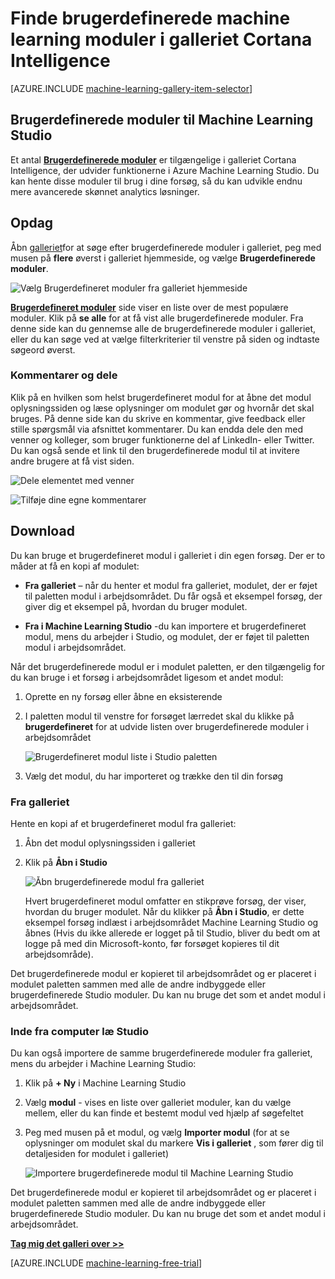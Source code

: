 <properties
    pageTitle="Cortana Intelligence galleriet brugerdefinerede moduler | Microsoft Azure"
    description="Finde brugerdefinerede machine learning moduler i galleriet Cortana Intelligence."
    services="machine-learning"
    documentationCenter=""
    authors="garyericson"
    manager="jhubbard"
    editor="cgronlun"/>

<tags
    ms.service="machine-learning"
    ms.workload="data-services"
    ms.tgt_pltfrm="na"
    ms.devlang="na"
    ms.topic="article"
    ms.date="10/17/2016"
    ms.author="roopalik;garye"/>


# <a name="discover-custom-machine-learning-modules-in-the-cortana-intelligence-gallery"></a>Finde brugerdefinerede machine learning moduler i galleriet Cortana Intelligence

[AZURE.INCLUDE [machine-learning-gallery-item-selector](../../includes/machine-learning-gallery-item-selector.md)]

## <a name="custom-modules-for-machine-learning-studio"></a>Brugerdefinerede moduler til Machine Learning Studio

Et antal **[Brugerdefinerede moduler](https://gallery.cortanaintelligence.com/customModules)** er tilgængelige i galleriet Cortana Intelligence, der udvider funktionerne i Azure Machine Learning Studio. Du kan hente disse moduler til brug i dine forsøg, så du kan udvikle endnu mere avancerede skønnet analytics løsninger.

## <a name="discover"></a>Opdag

Åbn [galleriet](http://gallery.cortanaintelligence.com)for at søge efter brugerdefinerede moduler i galleriet, peg med musen på **flere** øverst i galleriet hjemmeside, og vælge **Brugerdefinerede moduler**.

![Vælg Brugerdefineret moduler fra galleriet hjemmeside](media/machine-learning-gallery-custom-modules/select-custom-modules-in-gallery.png)

 **[Brugerdefineret moduler](https://gallery.cortanaintelligence.com/customModules)** 
 side viser en liste over de mest populære moduler.
Klik på **se alle** for at få vist alle brugerdefinerede moduler.
Fra denne side kan du gennemse alle de brugerdefinerede moduler i galleriet, eller du kan søge ved at vælge filterkriterier til venstre på siden og indtaste søgeord øverst.

### <a name="comment-and-share"></a>Kommentarer og dele

 Klik på en hvilken som helst brugerdefineret modul for at åbne det modul oplysningssiden og læse oplysninger om modulet gør og hvornår det skal bruges. På denne side kan du skrive en kommentar, give feedback eller stille spørgsmål via afsnittet kommentarer. Du kan endda dele den med venner og kolleger, som bruger funktionerne del af LinkedIn- eller Twitter. Du kan også sende et link til den brugerdefinerede modul til at invitere andre brugere at få vist siden.

![Dele elementet med venner](media\machine-learning-gallery-how-to-use-contribute-publish\share-links.png)

![Tilføje dine egne kommentarer](media\machine-learning-gallery-how-to-use-contribute-publish\comments.png)

## <a name="download"></a>Download

Du kan bruge et brugerdefineret modul i galleriet i din egen forsøg.
Der er to måder at få en kopi af modulet:

- **Fra galleriet** – når du henter et modul fra galleriet, modulet, der er føjet til paletten modul i arbejdsområdet. Du får også et eksempel forsøg, der giver dig et eksempel på, hvordan du bruger modulet.

- **Fra i Machine Learning Studio** -du kan importere et brugerdefineret modul, mens du arbejder i Studio, og modulet, der er føjet til paletten modul i arbejdsområdet.

Når det brugerdefinerede modul er i modulet paletten, er den tilgængelig for du kan bruge i et forsøg i arbejdsområdet ligesom et andet modul:

1. Oprette en ny forsøg eller åbne en eksisterende
2. I paletten modul til venstre for forsøget lærredet skal du klikke på **brugerdefineret** for at udvide listen over brugerdefinerede moduler i arbejdsområdet

    ![Brugerdefineret modul liste i Studio paletten](media\machine-learning-gallery-custom-modules\custom-module-in-studio-palette.png)
3. Vælg det modul, du har importeret og trække den til din forsøg


### <a name="from-the-gallery"></a>Fra galleriet

Hente en kopi af et brugerdefineret modul fra galleriet:

1. Åbn det modul oplysningssiden i galleriet

2. Klik på **Åbn i Studio**

    ![Åbn brugerdefinerede modul fra galleriet](media\machine-learning-gallery-custom-modules\open-custom-module-from-gallery.png)

    Hvert brugerdefineret modul omfatter en stikprøve forsøg, der viser, hvordan du bruger modulet. Når du klikker på **Åbn i Studio**, er dette eksempel forsøg indlæst i arbejdsområdet Machine Learning Studio og åbnes (Hvis du ikke allerede er logget på til Studio, bliver du bedt om at logge på med din Microsoft-konto, før forsøget kopieres til dit arbejdsområde).

Det brugerdefinerede modul er kopieret til arbejdsområdet og er placeret i modulet paletten sammen med alle de andre indbyggede eller brugerdefinerede Studio moduler. Du kan nu bruge det som et andet modul i arbejdsområdet.

### <a name="from-within-machine-learning-studio"></a>Inde fra computer læ Studio

Du kan også importere de samme brugerdefinerede moduler fra galleriet, mens du arbejder i Machine Learning Studio:

1. Klik på **+ Ny** i Machine Learning Studio

2. Vælg **modul** - vises en liste over galleriet moduler, kan du vælge mellem, eller du kan finde et bestemt modul ved hjælp af søgefeltet

3. Peg med musen på et modul, og vælg **Importer modul** (for at se oplysninger om modulet skal du markere **Vis i galleriet** , som fører dig til detaljesiden for modulet i galleriet)

    ![Importere brugerdefinerede modul til Machine Learning Studio](media\machine-learning-gallery-custom-modules\add-custom-module-in-studio.png)

Det brugerdefinerede modul er kopieret til arbejdsområdet og er placeret i modulet paletten sammen med alle de andre indbyggede eller brugerdefinerede Studio moduler. Du kan nu bruge det som et andet modul i arbejdsområdet.




**[Tag mig det galleri over >>](http://gallery.cortanaintelligence.com)**

[AZURE.INCLUDE [machine-learning-free-trial](../../includes/machine-learning-free-trial.md)]
